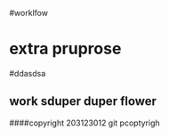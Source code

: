 #worklfow
# extra pruprose



#ddasdsa
## work sduper duper flower


####copyright
203123012 git pcoptyrigh 